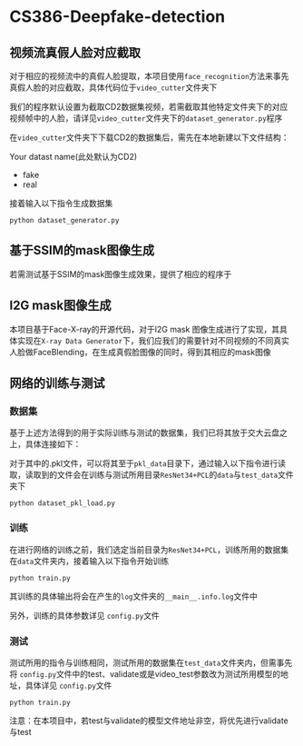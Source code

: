 # CS386-Deepfake-detection
## 视频流真假人脸对应截取

对于相应的视频流中的真假人脸提取，本项目使用`face_recognition`方法来事先真假人脸的对应截取，具体代码位于`video_cutter`文件夹下

我们的程序默认设置为截取CD2数据集视频，若需截取其他特定文件夹下的对应视频帧中的人脸，请详见`video_cutter`文件夹下的`dataset_generator.py`程序

在`video_cutter`文件夹下下载CD2的数据集后，需先在本地新建以下文件结构：

  Your datast name(此处默认为CD2)
  - fake
  - real

接着输入以下指令生成数据集

```
python dataset_generator.py
```

## 基于SSIM的mask图像生成

若需测试基于SSIM的mask图像生成效果，提供了相应的程序于

## I2G mask图像生成

本项目基于Face-X-ray的开源代码，对于I2G mask 图像生成进行了实现，其具体实现在`X-ray Data Generator`下，我们应我们的需要针对不同视频的不同真实人脸做FaceBlending，在生成真假脸图像的同时，得到其相应的mask图像



## 网络的训练与测试 

### 数据集

基于上述方法得到的用于实际训练与测试的数据集，我们已将其放于交大云盘之上，具体连接如下：

对于其中的.pkl文件，可以将其至于`pkl_data`目录下，通过输入以下指令进行读取，读取到的文件会在训练与测试所用目录`ResNet34+PCL`的`data`与`test_data`文件夹下

```
python dataset_pkl_load.py
```

### 训练

在进行网络的训练之前，我们选定当前目录为`ResNet34+PCL`，训练所用的数据集在`data`文件夹内，接着输入以下指令开始训练

```
python train.py
```

其训练的具体输出将会在产生的`log`文件夹的`__main__.info.log`文件中

另外，训练的具体参数详见 `config.py`文件

### 测试

测试所用的指令与训练相同，测试所用的数据集在`test_data`文件夹内，但需事先将 `config.py`文件中的test、validate或是video_test参数改为测试所用模型的地址，具体详见 `config.py`文件

```
python train.py
```

注意：在本项目中，若test与validate的模型文件地址非空，将优先进行validate与test
